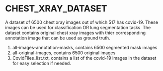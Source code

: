 # CHEST_XRAY_DATASET
A dataset of 6500 chest xray images out of which 517 has covid-19. These images can be used for classification OR lung segmentation tasks. 
The dataset contains original chest xray images with thier corresponding annotation image that can be used as ground truth. 
1. all-images-annotation-masks, contains 6500 segmented mask images
2. all-original-images, contains 6500 original images 
3. CovidFiles_list.txt, contains a list of the covid-19 images in the dataset for easy selection if needed. 
